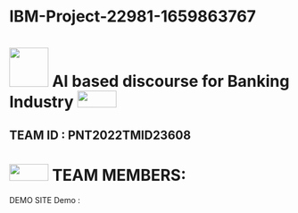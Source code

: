 # IBM-Project-22981-1659863767
# <img src="https://blog-assets.freshworks.com/freshdesk/wp-content/uploads/2018/08/Header_gif_assembly-1.gif" width="70px"> AI based discourse for Banking Industry <img src="https://cdn.dribbble.com/users/4908/screenshots/2657565/livechat-animation.gif" height="30px" width="70px">
##                                TEAM ID : PNT2022TMID23608


# <img src="https://tse1.mm.bing.net/th?id=OIP.QVOcOJgCcYns_etULdSeyQHaFo&pid=Api&P=0" height="30px" width="70px">  TEAM MEMBERS: 

DEMO SITE
Demo : 


